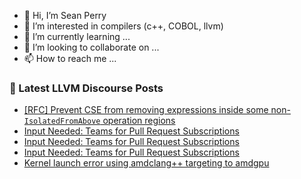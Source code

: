 - 👋 Hi, I’m Sean Perry
- 👀 I’m interested in compilers (c++, COBOL, llvm)
- 🌱 I’m currently learning ...
- 💞️ I’m looking to collaborate on ...
- 📫 How to reach me ...

<!---
s66perry/s66perry is a ✨ special ✨ repository because its `README.md` (this file) appears on your GitHub profile.
You can click the Preview link to take a look at your changes.
--->
### 📕 Latest LLVM Discourse Posts

<!-- DISCOURSE-LLVM:START -->
- [[RFC] Prevent CSE from removing expressions inside some non-`IsolatedFromAbove` operation regions](https://discourse.llvm.org/t/rfc-prevent-cse-from-removing-expressions-inside-some-non-isolatedfromabove-operation-regions/73150#post_2)
- [Input Needed: Teams for Pull Request Subscriptions](https://discourse.llvm.org/t/input-needed-teams-for-pull-request-subscriptions/73116?page=3#post_56)
- [Input Needed: Teams for Pull Request Subscriptions](https://discourse.llvm.org/t/input-needed-teams-for-pull-request-subscriptions/73116?page=3#post_55)
- [Input Needed: Teams for Pull Request Subscriptions](https://discourse.llvm.org/t/input-needed-teams-for-pull-request-subscriptions/73116?page=3#post_54)
- [Kernel launch error using amdclang++ targeting to amdgpu](https://discourse.llvm.org/t/kernel-launch-error-using-amdclang-targeting-to-amdgpu/73064#post_6)
<!-- DISCOURSE-LLVM:END -->
